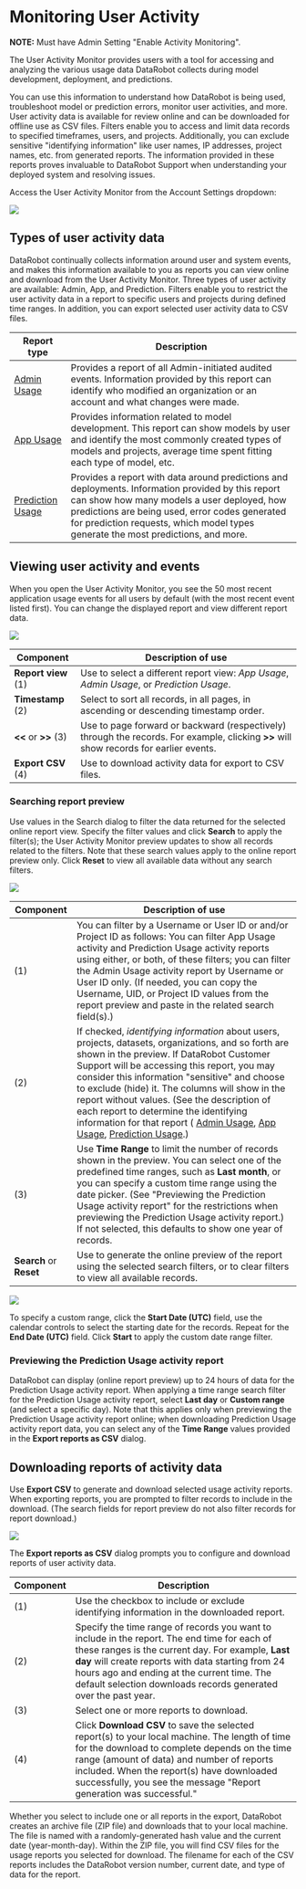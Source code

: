 <a name="monitoring-activity"></a>
Monitoring User Activity
==========================

**NOTE:** Must have Admin Setting "Enable Activity Monitoring".

The User Activity Monitor provides users with a tool for accessing and analyzing the various usage data DataRobot collects during model development, deployment, and predictions.

You can use this information to understand how DataRobot is being used, troubleshoot model or prediction errors, monitor user activities, and more. User activity data is available for review online and can be downloaded for offline use as CSV files. Filters enable you to access and limit data records to specified timeframes, users, and projects. Additionally, you can exclude sensitive "identifying information" like user names, IP addresses, project names, etc. from generated reports. The information provided in these reports proves invaluable to DataRobot Support when understanding your deployed system and resolving issues.

Access the User Activity Monitor from the Account Settings dropdown:

![](images/useractivitymonitor-enable.png)

## Types of user activity data
DataRobot continually collects information around user and system events, and makes this information available to you as reports you can view online and download from the User Activity Monitor. Three types of user activity are available: Admin, App, and Prediction. Filters enable you to restrict the user activity data in a report to specific users and projects during defined time ranges. In addition, you can export selected user activity data to CSV files.

Report type | Description
----------- | -------------------
[Admin Usage](report-admin-usageactivity.md) | Provides a report of all Admin-initiated audited events. Information provided by this report can identify who modified an organization or an account and what changes were made.
[App Usage](report-app-usageactivity.md) | Provides information related to model development. This report can show models by user and identify the most commonly created types of models and projects, average time spent fitting each type of model, etc.
[Prediction Usage](report-pred-usageactivity.md) | Provides a report with data around predictions and deployments. Information provided by this report can show how many models a user deployed, how predictions are being used, error codes generated for prediction requests, which model types generate the most predictions, and more.

## Viewing user activity and events
When you open the User Activity Monitor, you see the 50 most recent application usage events for all users by default (with the most recent event listed first). You can change the displayed report and view different report data.

![](images/useractivitymonitor-1.png)

Component| Description of use
----- | ----------------------
**Report view** (1) | Use to select a different report view: <em>App Usage</em>, <em>Admin Usage</em>, or <em>Prediction Usage</em>.
**Timestamp** (2) | Select to sort all records, in all pages, in ascending or descending timestamp order.
**<<** or **>>** (3) | Use to page forward or backward (respectively) through the records. For example, clicking **>>** will show records for earlier events.
**Export CSV** (4) | Use to download activity data for export to CSV files.

### Searching report preview

Use values in the Search dialog to filter the data returned for the selected online report view. Specify the filter values and click **Search** to apply the filter(s); the User Activity Monitor preview updates to show all records related to the filters. Note that these search values apply to the online report preview only. Click **Reset** to view all available data without any search filters.

![](images/useractivitymonitor-2.png)

<a name="sensitive"></a>

Component | Description of use
-------- | ----------------------
(1) | You can filter by a Username or User ID or and/or Project ID as follows: You can filter App Usage activity and Prediction Usage activity reports using either, or both, of these filters; you can filter the Admin Usage activity report by Username or User ID only. (If needed, you can copy the Username, UID, or Project ID values from the report preview and paste in the related search field(s).)
(2) | If checked, <em>identifying information</em> about users, projects, datasets, organizations, and so forth are shown in the preview. If DataRobot Customer Support will be accessing this report, you may consider this information "sensitive" and choose to exclude (hide) it. The columns will show in the report without values. (See the description of each report to determine the identifying information for that report ( [Admin Usage](report-admin-usageactivity.md), [App Usage](report-app-usageactivity.md), [Prediction Usage](report-pred-usageactivity.md).)
(3) | Use **Time Range** to limit the number of records shown in the preview. You can select one of the predefined time ranges, such as **Last month**, or you can specify a custom time range using the date picker. (See "Previewing the Prediction Usage activity report" for the restrictions when previewing the Prediction Usage activity report.) If not selected, this defaults to show one year of records.
**Search** or **Reset** | Use to generate the online preview of the report using the selected search filters, or to clear filters to view all available records.

![](images/useractivitymonitor-datetime.png)

To specify a custom range, click the **Start Date (UTC)** field, use the calendar controls to select the starting date for the records. Repeat for the **End Date (UTC)** field. Click **Start** to apply the custom date range filter.

<a name="preview-predreport"></a>
### Previewing the Prediction Usage activity report

 DataRobot can display (online report preview) up to 24 hours of data for the Prediction Usage activity report. When applying a time range search filter for the Prediction Usage activity report, select **Last day** or **Custom range** (and select a specific day). Note that this applies only when previewing the Prediction Usage activity report online; when downloading Prediction Usage activity report data, you can select any of the **Time Range** values provided in the **Export reports as CSV** dialog.

<a name="exportcsv"></a>
## Downloading reports of activity data

Use **Export CSV** to generate and download selected usage activity reports. When exporting reports, you are prompted to filter records to include in the download. (The search fields for report preview do not also filter records for report download.)

![](images/useractivitymonitor-exportcsv.png)

The **Export reports as CSV** dialog prompts you to configure and download reports of user activity data.

Component | Description
------ | -----------
(1) | Use the checkbox to include or exclude identifying information in the downloaded report.
(2) | Specify the time range of records you want to include in the report. The end time for each of these ranges is the current day. For example, **Last day** will create reports with data starting from 24 hours ago and ending at the current time. The default selection downloads records generated over the past year.
(3) | Select one or more reports to download.
(4) | Click **Download CSV** to save the selected report(s) to your local machine. The length of time for the download to complete depends on the time range (amount of data) and number of reports included. When the report(s) have downloaded successfully, you see the message "Report generation was successful."

Whether you select to include one or all reports in the export, DataRobot creates an archive file (ZIP file) and downloads that to your local machine. The file is named with a randomly-generated hash value and the current date (year-month-day). Within the ZIP file, you will find CSV files for the usage reports you selected for download. The filename for each of the CSV reports includes the DataRobot version number, current date, and type of data for the report.
